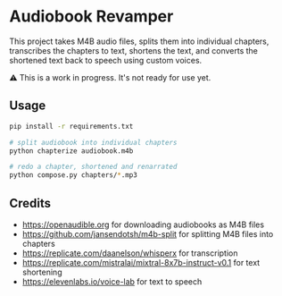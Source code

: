 # Audiobook Revamper

This project takes M4B audio files, splits them into individual chapters, transcribes the chapters to text, shortens the text, and converts the shortened text back to speech using custom voices.

⚠️ This is a work in progress. It's not ready for use yet.

## Usage

```sh
pip install -r requirements.txt

# split audiobook into individual chapters
python chapterize audiobook.m4b

# redo a chapter, shortened and renarrated
python compose.py chapters/*.mp3
```

## Credits

- https://openaudible.org for downloading audiobooks as M4B files
- https://github.com/jansendotsh/m4b-split for splitting M4B files into chapters
- https://replicate.com/daanelson/whisperx for transcription
- https://replicate.com/mistralai/mixtral-8x7b-instruct-v0.1 for text shortening
- https://elevenlabs.io/voice-lab for text to speech